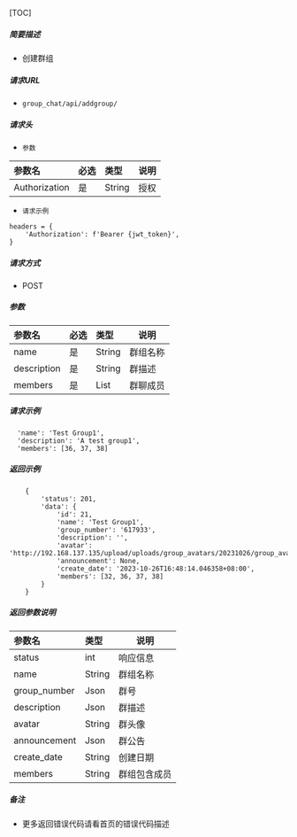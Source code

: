

[TOC]
    
##### 简要描述

- 创建群组

##### 请求URL
- ` group_chat/api/addgroup/ `

##### 请求头
- ` 参数 `

| 参数名   |必选| 类型   | 说明   |
|:------|:---|:-----|------|
| Authorization |是  | String | 授权 |


- ` 请求示例 `

``` 
headers = {
    'Authorization': f'Bearer {jwt_token}',
}
```
  
##### 请求方式
- POST 

##### 参数

| 参数名         |必选| 类型     | 说明  |
|:------------|:---|:-------|-----|
| name        |是  | String | 群组名称 |
| description |是  | String | 群描述 |
| members     |是  | List   | 群聊成员 |

##### 请求示例

``` 
  'name': 'Test Group1',
  'description': 'A test group1',
  'members': [36, 37, 38]
```

##### 返回示例 

``` 
    {
        'status': 201, 
        'data': {
            'id': 21, 
            'name': 'Test Group1', 
            'group_number': '617933', 
            'description': '', 
            'avatar': 'http://192.168.137.135/upload/uploads/group_avatars/20231026/group_avatar_b9D4VGV.jpg', 
            'announcement': None, 
            'create_date': '2023-10-26T16:48:14.046358+08:00', 
            'members': [32, 36, 37, 38]
        }
    }
```

##### 返回参数说明 

| 参数名     | 类型     | 说明 |
|:--------|:-------|----|
| status  | int    | 响应信息 |
| name | String | 群组名称 |
| group_number    | Json   | 群号 |
| description    | Json   | 群描述 |
| avatar    | String   | 群头像 |
| announcement    | Json   | 群公告 |
| create_date    | String   | 创建日期 |
| members    | String   | 群组包含成员 |


##### 备注 

- 更多返回错误代码请看首页的错误代码描述
